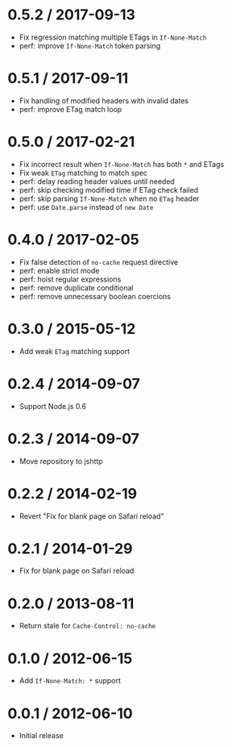0.5.2 / 2017-09-13
==================

* Fix regression matching multiple ETags in `If-None-Match`
* perf: improve `If-None-Match` token parsing

0.5.1 / 2017-09-11
==================

* Fix handling of modified headers with invalid dates
* perf: improve ETag match loop

0.5.0 / 2017-02-21
==================

* Fix incorrect result when `If-None-Match` has both `*` and ETags
* Fix weak `ETag` matching to match spec
* perf: delay reading header values until needed
* perf: skip checking modified time if ETag check failed
* perf: skip parsing `If-None-Match` when no `ETag` header
* perf: use `Date.parse` instead of `new Date`

0.4.0 / 2017-02-05
==================

* Fix false detection of `no-cache` request directive
* perf: enable strict mode
* perf: hoist regular expressions
* perf: remove duplicate conditional
* perf: remove unnecessary boolean coercions

0.3.0 / 2015-05-12
==================

* Add weak `ETag` matching support

0.2.4 / 2014-09-07
==================

* Support Node.js 0.6

0.2.3 / 2014-09-07
==================

* Move repository to jshttp

0.2.2 / 2014-02-19
==================

* Revert "Fix for blank page on Safari reload"

0.2.1 / 2014-01-29
==================

* Fix for blank page on Safari reload

0.2.0 / 2013-08-11
==================

* Return stale for `Cache-Control: no-cache`

0.1.0 / 2012-06-15
==================

* Add `If-None-Match: *` support

0.0.1 / 2012-06-10
==================

* Initial release
